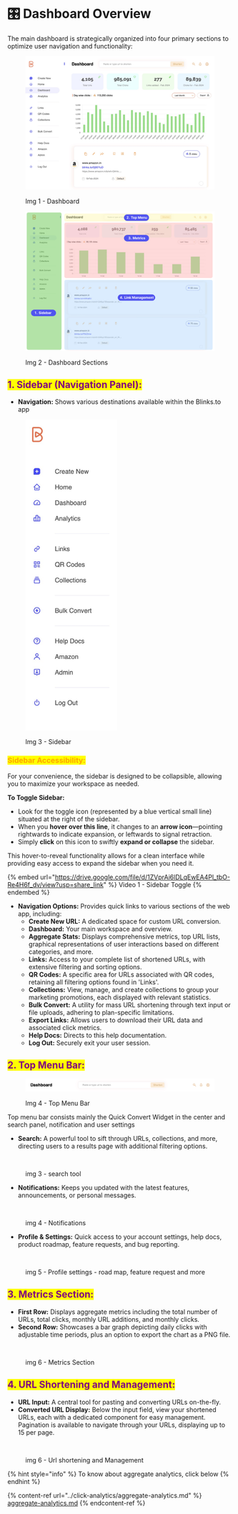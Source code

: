 # 🎛 Dashboard Overview

The main dashboard is strategically organized into four primary sections to optimize user navigation and functionality:

<figure><img src="../.gitbook/assets/Dashboard 1.jpg" alt=""><figcaption><p>Img 1 - Dashboard</p></figcaption></figure>

<figure><img src="../.gitbook/assets/dashsections (1).jpg" alt=""><figcaption><p>Img 2 - Dashboard Sections</p></figcaption></figure>

## <mark style="color:purple;">1. Sidebar (Navigation Panel):</mark>

* **Navigation:** Shows various destinations available within the Blinks.to app

<div align="left">

<figure><img src="../.gitbook/assets/Sidebar.jpg" alt="" width="206"><figcaption><p>Img 3 - Sidebar</p></figcaption></figure>

</div>

### <mark style="color:orange;">Sidebar Accessibility:</mark>

For your convenience, the sidebar is designed to be collapsible, allowing you to maximize your workspace as needed.

**To Toggle Sidebar:**&#x20;

* Look for the toggle icon (represented by a blue vertical small line) situated at the right of the sidebar.
* When you **hover over this line**, it changes to an **arrow icon**—pointing rightwards to indicate expansion, or leftwards to signal retraction.
* Simply **click** on this icon to swiftly **expand or collapse** the sidebar.

This hover-to-reveal functionality allows for a clean interface while providing easy access to expand the sidebar when you need it.



{% embed url="https://drive.google.com/file/d/1ZVprAi6lDLqEwEA4Pl_tbO-Re4H6f_dv/view?usp=share_link" %}
Video 1 - Sidebar Toggle&#x20;
{% endembed %}



* **Navigation Options:** Provides quick links to various sections of the web app, including:
  * **Create New URL:** A dedicated space for custom URL conversion.
  * **Dashboard:** Your main workspace and overview.
  * **Aggregate Stats:** Displays comprehensive metrics, top URL lists, graphical representations of user interactions based on different categories, and more.
  * **Links:** Access to your complete list of shortened URLs, with extensive filtering and sorting options.
  * **QR Codes:** A specific area for URLs associated with QR codes, retaining all filtering options found in 'Links'.
  * **Collections:** View, manage, and create collections to group your marketing promotions, each displayed with relevant statistics.
  * **Bulk Convert:** A utility for mass URL shortening through text input or file uploads, adhering to plan-specific limitations.
  * **Export Links:** Allows users to download their URL data and associated click metrics.
  * **Help Docs:** Directs to this help documentation.
  * **Log Out:** Securely exit your user session.

## <mark style="color:purple;">2. Top Menu Bar:</mark>

<figure><img src="../.gitbook/assets/Top Menu bar.jpg" alt=""><figcaption><p>Img 4 - Top Menu Bar</p></figcaption></figure>

Top menu bar consists mainly the Quick Convert Widget in the center and search panel, notification and user settings





* **Search:** A powerful tool to sift through URLs, collections, and more, directing users to a results page with additional filtering options.

<figure><img src="../.gitbook/assets/Screenshot 2023-11-02 at 3.52.40 PM.png" alt=""><figcaption><p>img 3 - search tool</p></figcaption></figure>

* **Notifications:** Keeps you updated with the latest features, announcements, or personal messages.

<figure><img src="../.gitbook/assets/Screenshot 2023-11-02 at 3.51.46 PM.png" alt=""><figcaption><p>img 4 - Notifications</p></figcaption></figure>

* **Profile & Settings:** Quick access to your account settings, help docs, product roadmap, feature requests, and bug reporting.

<figure><img src="../.gitbook/assets/Screenshot 2023-11-02 at 3.51.54 PM.png" alt=""><figcaption><p>img 5 - Profile settings - road map, feature request and more</p></figcaption></figure>

## <mark style="color:purple;">3. Metrics Section:</mark>

* **First Row:** Displays aggregate metrics including the total number of URLs, total clicks, monthly URL additions, and monthly clicks.
* **Second Row:** Showcases a bar graph depicting daily clicks with adjustable time periods, plus an option to export the chart as a PNG file.

<figure><img src="../.gitbook/assets/Screenshot 2023-11-02 at 3.54.48 PM (1).png" alt=""><figcaption><p>img 6 - Metrics Section</p></figcaption></figure>

## <mark style="color:purple;">4. URL Shortening and Management:</mark>

* **URL Input:** A central tool for pasting and converting URLs on-the-fly.
* **Converted URL Display:** Below the input field, view your shortened URLs, each with a dedicated component for easy management. Pagination is available to navigate through your URLs, displaying up to 15 per page.

<figure><img src="../.gitbook/assets/Screenshot 2023-11-02 at 3.55.51 PM.png" alt=""><figcaption><p>img 6 - Url shortening and Management</p></figcaption></figure>

{% hint style="info" %}
To know about aggregate analytics, click below&#x20;
{% endhint %}

{% content-ref url="../click-analytics/aggregate-analytics.md" %}
[aggregate-analytics.md](../click-analytics/aggregate-analytics.md)
{% endcontent-ref %}
